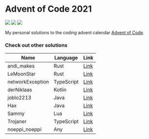 # Advent of Code 2021

![](https://img.shields.io/badge/Language-Kotlin-orange) ![](https://img.shields.io/badge/days%20completed-1-green) ![](https://img.shields.io/badge/stars%20⭐-2-yellow)

My personal solutions to the coding advent calendar [Advent of Code](https://adventofcode.com/).

### Check out other solutions

| Name             | Language   | Link                                                          |
| ---------------- | ---------- | ------------------------------------------------------------- |
| andi_makes       | Rust       | [Link](https://github.com/andi-makes/aoc2021)                 |
| LeMoonStar       | Rust       | [Link](https://github.com/LeMoonStar/AoC21)                   |
| networkException | TypeScript | [Link](https://github.com/networkException/AdventOfCode)      |
| derNiklaas       | Kotlin     | [Link](https://github.com/derNiklaas/Advent-Of-Code-2021)     |
| joblo2213        | Java       | [Link](https://github.com/joblo2213/AdventOfCode2021)         |
| Hax              | Java       | [Link](https://github.com/Schlauer-Hax/advent-of-code)        |
| Sammy            | Lua        | [Link](https://github.com/1Turtle/AdventOfCode)               |
| Trojaner         | TypeScript | [Link](https://github.com/TrojanerHD/AdventofCode2021)        |
| noeppi_noeppi    | Any        | [Link](https://github.com/noeppi-noeppi/aoc/tree/master/2021) |
